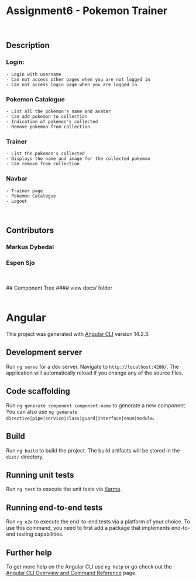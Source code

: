 # Assignment6 - Pokemon Trainer

<br />

## Description

### Login:
    - Login with username
    - Can not access other pages when you are not logged in
    - Can not access login page when you are logged in

### Pokemon Catalogue
    - List all the pokemon's name and avatar
    - Can add pokemon to collection
    - Indication of pokemon's collected
    - Remove pokemon from collection

### Trainer
    - List the pokemon's collected
    - Displays the name and image for the collected pokemon
    - Can remove from collection

### Navbar
    - Trainer page
    - Pokemon Catalogue
    - Logout

<br />

## Contributors
### Markus Dybedal
### Espen Sjo

<br />
<br />
## Component Tree
#### view docs/ folder


<br />
<br />


# Angular

This project was generated with [Angular CLI](https://github.com/angular/angular-cli) version 14.2.3.

## Development server

Run `ng serve` for a dev server. Navigate to `http://localhost:4200/`. The application will automatically reload if you change any of the source files.

## Code scaffolding

Run `ng generate component component-name` to generate a new component. You can also use `ng generate directive|pipe|service|class|guard|interface|enum|module`.

## Build

Run `ng build` to build the project. The build artifacts will be stored in the `dist/` directory.

## Running unit tests

Run `ng test` to execute the unit tests via [Karma](https://karma-runner.github.io).

## Running end-to-end tests

Run `ng e2e` to execute the end-to-end tests via a platform of your choice. To use this command, you need to first add a package that implements end-to-end testing capabilities.

## Further help

To get more help on the Angular CLI use `ng help` or go check out the [Angular CLI Overview and Command Reference](https://angular.io/cli) page.
